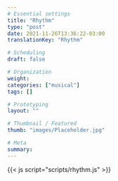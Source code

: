 ```yaml
---
# Essential settings
title: "Rhythm"
type: "post"
date: 2021-11-26T13:36:22-03:00
translationKey: "Rhythm"

# Scheduling
draft: false

# Organization
weight:
categories: ["musical"]
tags: []

# Prototyping
layout: ""

# Thumbnail / Featured
thumb: "images/Placeholder.jpg"

# Meta
summary:
---
```


{{< js script="scripts/rhythm.js" >}}